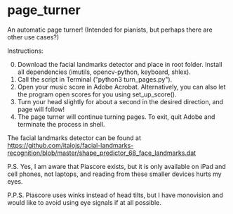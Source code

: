 # page_turner

An automatic page turner! (Intended for pianists, but perhaps there are other use cases?)

Instructions: 

0. Download the facial landmarks detector and place in root folder. Install all dependencies (imutils, opencv-python, keyboard, shlex).
1. Call the script in Terminal ("python3 turn_pages.py").
2. Open your music score in Adobe Acrobat. Alternatively, you can also let the program open scores for you using set_up_score().
3. Turn your head slightly for about a second in the desired direction, and page will follow!
4. The page turner will continue turning pages. To exit, quit Adobe and terminate the process in shell.

The facial landmarks detector can be found at https://github.com/italojs/facial-landmarks-recognition/blob/master/shape_predictor_68_face_landmarks.dat

P.S. Yes, I am aware that Piascore exists, but it is only available on iPad and cell phones, not laptops, and reading from these smaller devices hurts my eyes.

P.P.S. Piascore uses winks instead of head tilts, but I have monovision and would like to avoid using eye signals if at all possible.
